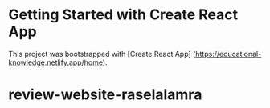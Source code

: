 # Getting Started with Create React App

This project was bootstrapped with [Create React App] (https://educational-knowledge.netlify.app/home).


 
# review-website-raselalamra
